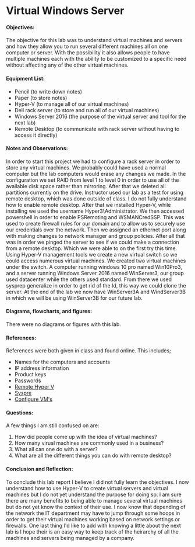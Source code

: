 <h1>Virtual Windows Server</h1>
  <h4>Objectives:</h4>
    The objective for this lab was to understand virtual machines and servers and how they allow you to run several different machines all on one computer or server. With the possibility it also allows people to have multiple machines each with the ability to be customized to a specific need without affecting any of the other virtual machines.
  <h4>Equipment List:</h4>
  <ul>
    <li>Pencil (to write down notes)</li>
    <li>Paper (to store notes)</li>
    <li>Hyper-V (to manage all of our virtual machines)</li>
    <li>Dell rack server (to store and run all of our virtual machines)</li>
    <li>Windows Server 2016 (the purpose of the virtual server and tool for the next lab)</li>
    <li>Remote Desktop (to communicate with rack server without having  to access it directly)</li>
  </ul>
  <h4>Notes and Observations:</h4>
    <p>
    In order to start this project we had to configure a rack server in order to store any virtual machines. We probably could have used a normal computer but the lab computers would erase any changes we made. In the configuration we set RAID from level 1 to level 0 in order to use all of the available disk space rather than mirroring. After that we deleted all partitions currently on the drive. Instructor used our lab as a test for using remote desktop, which was done outside of class. I do not fully understand how to enable remote desktop. After that we installed Hyper-V, while installing we used the username Hyper3\Administrator. We then accessed powershell in order to enable PSRemoting and WSMANCredSSP. This was used to create firewall rules for our domain and to allow us to securely use our credentials over the network. Then we assigned an ethernet port along with making changes to network manager and group policies. After all that was in order we pinged the server to see if we could make a connection from a remote desktop. Which we were able to on the first try this time. Using Hyper-V management tools we create a new virtual switch so we could access numerous virtual machines. We created two virtual machines under the switch. A computer running windows 10 pro named Win10Pro3, and a server running Windows Server 2016 named WinServer3, our group used datacenter while the others used standard. From there we used sysprep generalize in order to get rid of the Id, this way we could clone the server. At the end of the lab we now have WinServer3A and WindServer3B in which we will be using WinServer3B for our future lab.
    </p>
  <h4>Diagrams, flowcharts, and figures:</h4>
  There were no diagrams or figures with this lab.
  <ul>
    
  </ul>
  <h4>References:</h4>
    References were both given in class and found online. This includes;
    <ul>
      <li> Names for the computers and accounts</li>
      <li> IP address information</li>
      <li> Product keys</li>
      <li> Passwords</li>
  <li><a href="https://timothygruber.com/hyper-v-2/remotely-managing-hyper-v-server-in-a-workgroup-or-non-domain/">Remote Hyper V</a></li>
  <li><a href="https://www.petri.com/using-syspre-windows-10"> Syspre</a></li>
   <li><a href="https://www.nakivo.com/blog/creating-configuring-vms-in-windows-server-2016-hyper-v/">Configure VM's</a></li>
    </ul>
  <h4>Questions:</h4>
  A few things I am still confused on are:
  <ol>
  <li> How did people come up with the idea of virtual machines?</li>
  <li> How many virual machines are commonly used in a business?</li>
  <li> What all can one do with a server?</li>
  <li> What are all the different things you can do with remote desktop?</li>
  </ol>
  <h4>Conclusion and Reflection:</h4>
    <p>
    To conclude this lab report I believe I did not fully learn the objectives. I now understand how to use Hyper-V to create virtual servers and virtual machines but I do not yet understand the purpose for doing so. I am sure there are many benefits to being able to manage several virtual machines but do not yet know the context of their use. I now know that depending of the network the IT department may have to jump through some hoops in order to get their virtual machines working based on network settings or firewalls. One last thing I'd like to add with knowing a little about the next lab is I hope their is an easy way to keep track of the heirarchy of all the machines and servers being managed by a company.
    </p>
